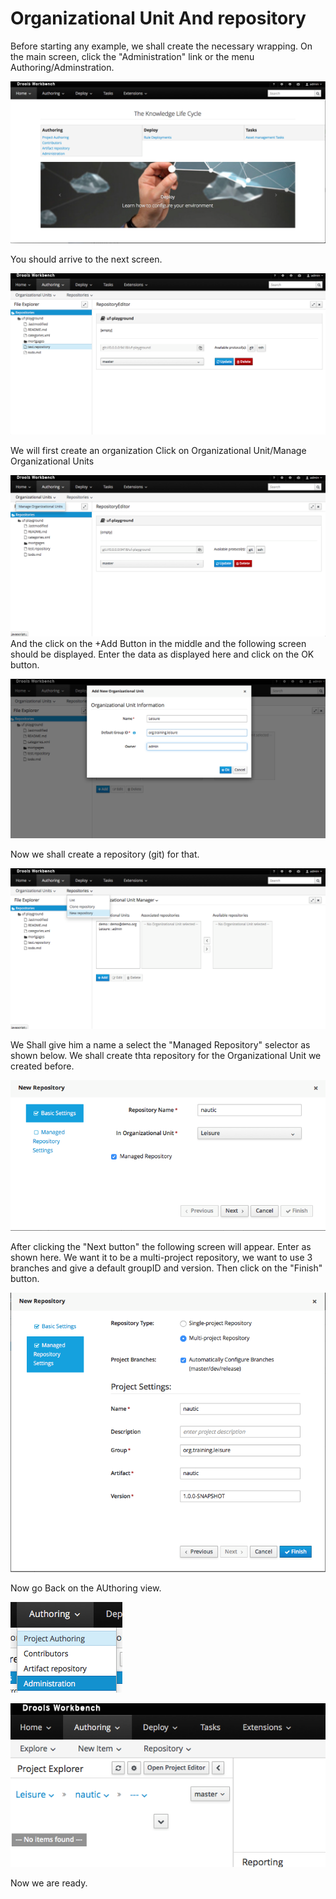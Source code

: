 # Organizational Unit And repository

Before starting any example, we shall create the necessary wrapping.
On the main screen, click the "Administration" link or the menu Authoring/Adminstration.


![](BRMS/Step1-CreateOrganisationAndRepository/Action01.png)


You should arrive to the next screen.

![](BRMS/Step1-CreateOrganisationAndRepository/Action02.png)

We will first create an organization Click on Organizational Unit/Manage Organizational Units

![](BRMS/Step1-CreateOrganisationAndRepository/Action03.png)
And the click on the +Add Button in the middle and the following screen should be displayed. Enter the data as displayed here and click on the OK button.


![](BRMS/Step1-CreateOrganisationAndRepository/Action04.png)

Now we shall create a repository (git) for that.


![](BRMS/Step1-CreateOrganisationAndRepository/Action05.png)

We Shall give him a name a select the "Managed Repository" selector as shown below. We shall create thta repository for the Organizational Unit we created before.

![](BRMS/Step1-CreateOrganisationAndRepository/Action06.png)

After clicking the "Next button" the following screen will appear. Enter as shown here.
We want it to be a multi-project repository, we want to use 3 branches and give a default groupID and version. Then click on the "Finish" button.


![](BRMS/Step1-CreateOrganisationAndRepository/Action07.png)


Now go Back on the AUthoring view.

![](BRMS/Step1-CreateOrganisationAndRepository/Action08.png)


![](BRMS/Step1-CreateOrganisationAndRepository/Action09.png)



Now we are ready.





